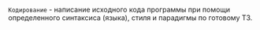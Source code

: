 `Кодирование` - написание исходного кода программы при помощи определенного синтаксиса (языка), стиля и парадигмы по готовому ТЗ.
